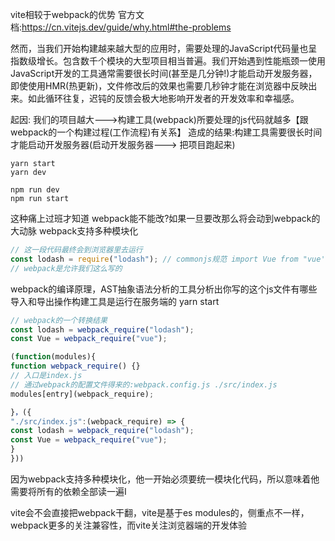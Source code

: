 vite相较于webpack的优势
官方文档:https://cn.vitejs.dev/guide/why.html#the-problems

然而，当我们开始构建越来越大型的应用时，需要处理的JavaScript代码量也呈指数级增长。包含数千个模块的大型项目相当普遍。我们开始遇到性能瓶颈一使用JavaScript开发的工具通常需要很长时间(甚至是几分钟!)才能启动开发服务器，即使使用HMR(热更新)，文件修改后的效果也需要几秒钟才能在浏览器中反映出来。如此循环往复，迟钝的反馈会极大地影响开发者的开发效率和幸福感。

起因: 我们的项目越大--->构建工具(webpack)所要处理的js代码就越多【跟webpack的一个构建过程(工作流程)有关系】
造成的结果:构建工具需要很长时间才能启动开发服务器(启动开发服务器---> 把项目跑起来)
```
yarn start 
yarn dev

npm run dev 
npm run start
```

这种痛上过班才知道
webpack能不能改?如果一旦要改那么将会动到webpack的大动脉
webpack支持多种模块化
```js
// 这一段代码最终会到浏览器里去运行
const lodash = require("lodash"); // commonjs规范 import Vue from "vue'T_// es6 module
// webpack是允许我们这么写的
```
webpack的编译原理，AST抽象语法分析的工具分析出你写的这个js文件有哪些导入和导出操作构建工具是运行在服务端的 yarn start
```js
// webpack的一个转换结果
const lodash = webpack_require("lodash"); 
const Vue = webpack_require("vue");
```

```js	
(function(modules){	
function webpack_require() {}	
// 入口是index.js	
// 通过webpack的配置文件得来的:webpack.config.js ./src/index.js	
modules[entry](webpack_require);	

}，({	
"./src/index.js":(webpack_require) => {	
const lodash = webpack_require("lodash");	
const Vue = webpack_require("vue");	
}	
}))	
```	

因为webpack支持多种模块化，他一开始必须要统一模块化代码，所以意味着他需要将所有的依赖全部读一遍I	

 vite会不会直接把webpack干翻，vite是基于es modules的，侧重点不一样，webpack更多的关注兼容性，而vite关注浏览器端的开发体验